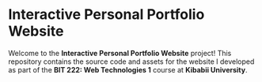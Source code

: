 # Interactive Personal Portfolio Website

Welcome to the **Interactive Personal Portfolio Website** project! This repository contains the source code and assets for the website I developed as part of the **BIT 222: Web Technologies 1** course at **Kibabii University**.



